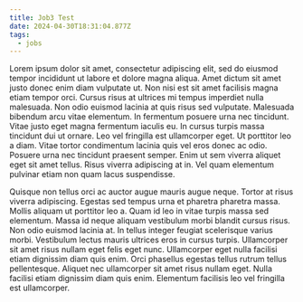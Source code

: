 ```yaml
---
title: Job3 Test
date: 2024-04-30T18:31:04.877Z
tags:
  - jobs
---
```

Lorem ipsum dolor sit amet, consectetur adipiscing elit, sed do eiusmod tempor incididunt ut labore et dolore magna aliqua. Amet dictum sit amet justo donec enim diam vulputate ut. Non nisi est sit amet facilisis magna etiam tempor orci. Cursus risus at ultrices mi tempus imperdiet nulla malesuada. Non odio euismod lacinia at quis risus sed vulputate. Malesuada bibendum arcu vitae elementum. In fermentum posuere urna nec tincidunt. Vitae justo eget magna fermentum iaculis eu. In cursus turpis massa tincidunt dui ut ornare. Leo vel fringilla est ullamcorper eget. Ut porttitor leo a diam. Vitae tortor condimentum lacinia quis vel eros donec ac odio. Posuere urna nec tincidunt praesent semper. Enim ut sem viverra aliquet eget sit amet tellus. Risus viverra adipiscing at in. Vel quam elementum pulvinar etiam non quam lacus suspendisse.



Quisque non tellus orci ac auctor augue mauris augue neque. Tortor at risus viverra adipiscing. Egestas sed tempus urna et pharetra pharetra massa. Mollis aliquam ut porttitor leo a. Quam id leo in vitae turpis massa sed elementum. Massa id neque aliquam vestibulum morbi blandit cursus risus. Non odio euismod lacinia at. In tellus integer feugiat scelerisque varius morbi. Vestibulum lectus mauris ultrices eros in cursus turpis. Ullamcorper sit amet risus nullam eget felis eget nunc. Ullamcorper eget nulla facilisi etiam dignissim diam quis enim. Orci phasellus egestas tellus rutrum tellus pellentesque. Aliquet nec ullamcorper sit amet risus nullam eget. Nulla facilisi etiam dignissim diam quis enim. Elementum facilisis leo vel fringilla est ullamcorper.
